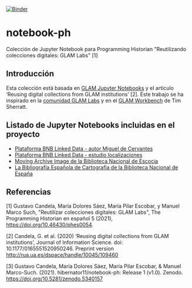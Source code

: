 [![Binder](https://mybinder.org/badge_logo.svg)](https://mybinder.org/v2/gh/hibernator11/notebook-ph/HEAD)


# notebook-ph
Colección de Jupyter Notebook para Programming Historian "Reutilizando colecciones digitales: GLAM Labs" <a id="1">[1]</a>


## Introducción
Esta colección está basada en [GLAM Jupyter Notebooks](http://data.cervantesvirtual.com/blog/notebooks) y el artículo ‘Reusing digital collections from GLAM institutions’ <a id="2">[2]</a>. Este trabajo se ha inspirado en la [comunidad GLAM Labs](https://glamlabs.io/) y en el [GLAM Workbench](https://glam-workbench.net/) de Tim Sherratt. 

## Listado de Jupyter Notebooks incluidas en el proyecto
- [Plataforma BNB Linked Data - autor Miguel de Cervantes](https://nbviewer.jupyter.org/github/hibernator11/notebook-ph/blob/main/bnb-lod-extraction-map-esp.ipynb)
- [Plataforma BNB Linked Data - estudio localizaciones](https://nbviewer.jupyter.org/github/hibernator11/notebook-ph/blob/main/bnb-estudio-localizaciones.ipynb)
- [Moving Archive Image de la Biblioteca Nacional de Escocia](https://nbviewer.jupyter.org/github/hibernator11/notebook-ph/blob/main/dataset-extraction-images-esp.ipynb)
- [La Bibliografía Española de Cartografía de la Biblioteca Nacional de España](https://nbviewer.jupyter.org/github/hibernator11/notebook-ph/blob/main/cartografia-bne.ipynb)

## Referencias
<a id="1">[1]</a> 
Gustavo Candela, María Dolores Sáez, María Pilar Escobar, y Manuel Marco Such, "Reutilizar colecciones digitales: GLAM Labs", The Programming Historian en español 5 (2021), https://doi.org/10.46430/phes0054.

<a id="2">[2]</a> 
Candela, G. et al. (2020) ‘Reusing digital collections from GLAM institutions’, Journal of Information Science. doi: 10.1177/0165551520950246. Preprint version http://rua.ua.es/dspace/handle/10045/109460

<a id="e">[3]</a> 
Gustavo Candela, María Dolores Sáez, María Pilar Escobar, & Manuel Marco-Such. (2021). hibernator11/notebook-ph: Release 1 (v1.0). Zenodo. https://doi.org/10.5281/zenodo.5340157
